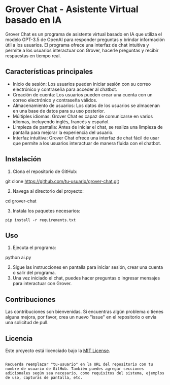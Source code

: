 
# Grover Chat - Asistente Virtual basado en IA

Grover Chat es un programa de asistente virtual basado en IA que utiliza el modelo GPT-3.5 de OpenAI para responder preguntas y brindar información útil a los usuarios. El programa ofrece una interfaz de chat intuitiva y permite a los usuarios interactuar con Grover, hacerle preguntas y recibir respuestas en tiempo real.

## Características principales

- Inicio de sesión: Los usuarios pueden iniciar sesión con su correo electrónico y contraseña para acceder al chatbot.
- Creación de cuenta: Los usuarios pueden crear una cuenta con un correo electrónico y contraseña válidos.
- Almacenamiento de usuarios: Los datos de los usuarios se almacenan en una base de datos para su uso posterior.
- Múltiples idiomas: Grover Chat es capaz de comunicarse en varios idiomas, incluyendo inglés, francés y español.
- Limpieza de pantalla: Antes de iniciar el chat, se realiza una limpieza de pantalla para mejorar la experiencia del usuario.
- Interfaz intuitiva: Grover Chat ofrece una interfaz de chat fácil de usar que permite a los usuarios interactuar de manera fluida con el chatbot.

## Instalación

1. Clona el repositorio de GitHub:

git clone https://github.com/tu-usuario/grover-chat.git

2. Navega al directorio del proyecto:

cd grover-chat

3. Instala los paquetes necesarios:

```shell
pip install -r requirements.txt
```

## Uso

1. Ejecuta el programa:


python ai.py


2. Sigue las instrucciones en pantalla para iniciar sesión, crear una cuenta o salir del programa.
3. Una vez iniciado el chat, puedes hacer preguntas o ingresar mensajes para interactuar con Grover.

## Contribuciones

Las contribuciones son bienvenidas. Si encuentras algún problema o tienes alguna mejora, por favor, crea un nuevo "issue" en el repositorio o envía una solicitud de pull.

## Licencia

Este proyecto está licenciado bajo la [MIT License](https://opensource.org/licenses/MIT).

```

Recuerda reemplazar "tu-usuario" en la URL del repositorio con tu nombre de usuario de GitHub. También puedes agregar secciones adicionales según sea necesario, como requisitos del sistema, ejemplos de uso, capturas de pantalla, etc.